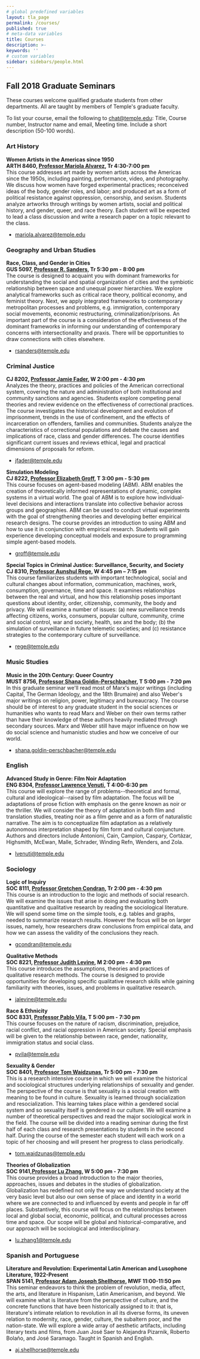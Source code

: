 ```yaml
---
# global predefined variables
layout: tla_page
permalink: /courses/
published: true
# meta-data variables
title: Courses
description: >-
keywords: ''
# custom variables
sidebar: sidebars/people.html
---
```

## Fall 2018 Graduate Seminars
These courses welcome qualified graduate students from other departments. All are taught by members of Temple's graduate faculty.

To list your course, email the following to chat@temple.edu: Title, Course number, Instructor name and email, Meeting time. Include a short description (50-100 words).

### Art History

**Women Artists in the Americas since 1950**<br>
**ARTH 8460, [Professor Mariola Alvarez](https://tyler.temple.edu/faculty/mariola-alvarez-phd), Tr 4:30-7:00 pm**<br>
This course addresses art made by women artists across the Americas since the 1950s, including painting, performance, video, and photography. We discuss how women have forged experimental practices; reconceived ideas of the body, gender roles, and labor; and produced art as a form of political resistance against oppression, censorship, and sexism. Students analyze artworks through writings by women artists, social and political history, and gender, queer, and race theory. Each student will be expected to lead a class discussion and write a research paper on a topic relevant to the class.
- [mariola.alvarez@temple.edu](mailto:mariola.alvarez@temple.edu)

### Geography and Urban Studies

**Race, Class, and Gender in Cities**<br>
**GUS 5097, [Professor R. Sanders](https://liberalarts.temple.edu/academics/faculty/sanders-rickie), Tr 5:30 pm - 8:00 pm**<br>
The course is designed to acquaint you with dominant frameworks for understanding the social and spatial organization of cities and the symbiotic relationship between space and unequal power hierarchies. We explore analytical frameworks such as critical race theory, political economy, and feminist theory. Next, we apply integrated frameworks to contemporary metropolitan processes and problems, e.g. immigration, contemporary social movements, economic restructuring, criminalization/prisons. An important part of the course is a consideration of the effectiveness of the dominant frameworks in informing our understanding of contemporary concerns with intersectionality and praxis. There will be opportunities to draw connections with cities elsewhere.
- [rsanders@temple.edu](mailto:rsanders@temple.edu)

### Criminal Justice

**CJ 8202, [Professor Jamie Fader](https://liberalarts.temple.edu/academics/faculty/fader-jamie), W 2:00 pm - 4:30 pm**<br>
Analyzes the theory, practices and policies of the American correctional system, covering the nature and administration of both institutional and community sanctions and agencies. Students explore competing penal theories and review evidence on the effectiveness of correctional practices. The course investigates the historical development and evolution of imprisonment, trends in the use of confinement, and the effects of incarceration on offenders, families and communities. Students analyze the characteristics of correctional populations and debate the causes and implications of race, class and gender differences. The course identifies significant current issues and reviews ethical, legal and practical dimensions of proposals for reform.
- [jfader@temple.edu](mailtojfader@temple.edu)

**Simulation Modeling**<br>
**CJ 8222, [Professor Elizabeth Groff](https://liberalarts.temple.edu/academics/faculty/groff-elizabeth), T 3:00 pm - 5:30 pm**<br>
This course focuses on agent-based modeling (ABM). ABM enables the creation of theoretically informed representations of dynamic, complex systems in a virtual world. The goal of ABM is to explore how individual-level decisions and interactions translate into collective behavior across groups and geographies. ABM can be used to conduct virtual experiments with the goal of strengthening theories and developing better empirical research designs. The course provides an introduction to using ABM and how to use it in conjunction with empirical research. Students will gain experience developing conceptual models and exposure to programming simple agent-based models.
- [groff@temple.edu](mailto:groff@temple.edu)

**Special Topics in Criminal Justice: Surveillance, Security, and Society**<br>
**CJ 8310, [Professor Aunshul Rege](https://liberalarts.temple.edu/academics/faculty/rege-aunshul), W 4:45 pm – 7:15 pm**<br>
This course familiarizes students with important technological, social and cultural changes about information, communication, machines, work, consumption, governance, time and space. It examines relationships between the real and virtual, and how this relationship poses important questions about identity, order, citizenship, community, the body and privacy. We will examine a number of issues: (a) new surveillance trends affecting citizens, works, consumers, popular culture, community, crime and social control, war and society, health, sex and the body; (b) the simulation of surveillance in future telemetic societies; and (c) resistance strategies to the contemporary culture of surveillance.
- [rege@temple.edu](mailto:rege@temple.edu)

### Music Studies

**Music in the 20th Century: Queer Country**<br>
**MUST 8756, [Professor Shana Goldin-Perschbacher](https://www.temple.edu/boyer/about/people/Goldin-Perschbacher.asp), T 5:00 pm - 7:20 pm**<br>
In this graduate seminar we'll read most of Marx's major writings (including Capital, The German Ideology, and the 18th Brumaire) and also Weber's major writings on religion, power, legitimacy and bureaucracy. The course should be of interest to any graduate student in the social sciences or humanities who wants to read Marx and Weber on their own terms rather than have their knowledge of these authors heavily mediated through secondary sources. Marx and Weber still have major influence on how we do social science and humanistic studies and how we conceive of our world.
- [shana.goldin-perschbacher@temple.edu](mailto:shana.goldin-perschbacher@temple.edu)

### English

**Advanced Study in Genre: Film Noir Adaptation**<br>
**ENG 8304, [Professor Lawrence Venuti](https://liberalarts.temple.edu/academics/faculty/venuti-lawrence), T 4:00-6:30 pm**<br>
This course will explore the range of problems--theoretical and formal, cultural and ideological--raised by film adaptation. The focus will be adaptations of prose fiction with emphasis on the genre known as noir or the thriller. We will consider the theory of adaptation in both film and translation studies, treating noir as a film genre and as a form of naturalistic narrative. The aim is to conceptualize film adaptation as a relatively autonomous interpretation shaped by film form and cultural conjuncture. Authors and directors include Antonioni, Cain, Campion, Caspary, Cortázar, Highsmith, McEwan, Malle, Schrader, Winding Refn, Wenders, and Zola.
- [lvenuti@temple.edu](mailto:lvenuti@temple.edu)

### Sociology

**Logic of Inquiry**<br>
**SOC 8111, [Professor Gretchen Condran](https://liberalarts.temple.edu/academics/faculty/condran-gretchen), Tr 2:00 pm - 4:30 pm**<br>
This course is an introduction to the logic and methods of social research. We will examine the issues that arise in doing and evaluating both quantitative and qualitative research by reading the sociological literature. We will spend some time on the simple tools, e.g. tables and graphs, needed to summarize research results. However the focus will be on larger issues, namely, how researchers draw conclusions from empirical data, and how we can assess the validity of the conclusions they reach.
- [gcondran@temple.edu](mailto:gcondran@temple.edu)

**Qualitative Methods**<br>
**SOC 8221, [Professor Judith Levine](https://liberalarts.temple.edu/academics/faculty/levine-judith), M 2:00 pm - 4:30 pm**<br>
This course introduces the assumptions, theories and practices of qualitative research methods. The course is designed to provide opportunities for developing specific qualitative research skills while gaining familiarity with theories, issues, and problems in qualitative research.
- [jalevine@temple.edu](mailto:jalevine@temple.edu)

**Race & Ethnicity**<br>
**SOC 8331, [Professor Pablo Vila](https://liberalarts.temple.edu/academics/faculty/vila-pablo), T 5:00 pm - 7:30 pm**<br>
This course focuses on the nature of racism, discrimination, prejudice, racial conflict, and racial oppression in American society. Special emphasis will be given to the relationship between race, gender, nationality, immigration status and social class.
- [pvila@temple.edu](mailto:pvila@temple.edu)

**Sexuality & Gender**<br>
**SOC 8401, [Professor Tom Waidzunas](https://liberalarts.temple.edu/academics/faculty/waidzunas-tom), Tr 5:00 pm - 7:30 pm**<br>
This is a research intensive course in which we will examine the historical and sociological structures underlying relationships of sexuality and gender. The perspective of the course is that sexuality is a social creation with meaning to be found in culture. Sexuality is learned through socialization and resocialization. This learning takes place within a gendered social system and so sexuality itself is gendered in our culture. We will examine a number of theoretical perspectives and read the major sociological work in the field. The course will be divided into a reading seminar during the first half of each class and research presentations by students in the second half. During the course of the semester each student will each work on a topic of her choosing and will present her progress to class periodically.
- [tom.waidzunas@temple.edu](mailto:tom.waidzunas@temple.edu)

**Theories of Globalization**<br>
**SOC 9141,[Professor Lu Zhang](https://liberalarts.temple.edu/academics/faculty/zhang-lu), W 5:00 pm - 7:30 pm**<br>
This course provides a broad introduction to the major theories, approaches, issues and debates in the studies of globalization. Globalization has redefined not only the way we understand society at the very basic level but also our own sense of place and identity in a world where we are connected to and influenced by events and people in far off places. Substantively, this course will focus on the relationships between local and global social, economic, political, and cultural processes across time and space. Our scope will be global and historical-comparative, and our approach will be sociological and interdisciplinary.
- [lu.zhang1@temple.edu](mailto:lu.zhang1@temple.edu)

### Spanish and Portuguese

**Literature and Revolution: Experimental Latin American and Lusophone Literature, 1922-Present**<br>
**SPAN 5141, [Professor Adam Joseph Shellhorse](https://liberalarts.temple.edu/academics/faculty/shellhorse-adam-joseph), MWF 11:00-11:50 pm**<br>
This seminar endeavors to think the problem of revolution, media, affect, the arts, and literature in Hispanism, Latin Americanism, and beyond. We will examine what is literature from the perspective of culture, and the concrete functions that have been historically assigned to it: that is, literature's intimate relation to revolution in all its diverse forms, its uneven relation to modernity, race, gender, culture, the subaltern poor, and the nation-state. We will explore a wide array of aesthetic artifacts, including literary texts and films, from Juan José Saer to Alejandra Pizarnik, Roberto Bolaño, and José Saramago. Taught in Spanish and English.
- [aj.shellhorse@temple.edu](mailto:aj.shellhorse@temple.edu)
